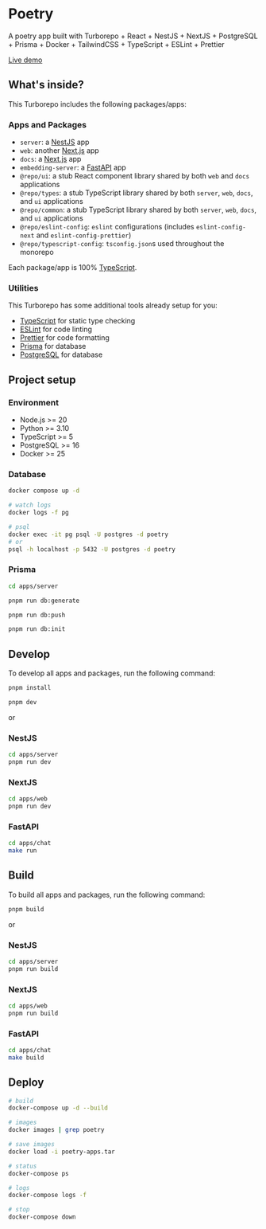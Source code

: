# Poetry

A poetry app built with Turborepo + React + NestJS + NextJS + PostgreSQL + Prisma + Docker + TailwindCSS + TypeScript + ESLint + Prettier

[Live demo](https://poetry.codefe.cn/)

## What's inside?

This Turborepo includes the following packages/apps:

### Apps and Packages

- `server`: a [NestJS](https://nestjs.com/) app
- `web`: another [Next.js](https://nextjs.org/) app
- `docs`: a [Next.js](https://nextjs.org/) app
- `embedding-server`: a [FastAPI](https://fastapi.tiangolo.com/) app
- `@repo/ui`: a stub React component library shared by both `web` and `docs` applications
- `@repo/types`: a stub TypeScript library shared by both `server`, `web`, `docs`, and `ui` applications
- `@repo/common`: a stub TypeScript library shared by both `server`, `web`, `docs`, and `ui` applications
- `@repo/eslint-config`: `eslint` configurations (includes `eslint-config-next` and `eslint-config-prettier`)
- `@repo/typescript-config`: `tsconfig.json`s used throughout the monorepo

Each package/app is 100% [TypeScript](https://www.typescriptlang.org/).

### Utilities

This Turborepo has some additional tools already setup for you:

- [TypeScript](https://www.typescriptlang.org/) for static type checking
- [ESLint](https://eslint.org/) for code linting
- [Prettier](https://prettier.io) for code formatting
- [Prisma](https://prisma.io) for database
- [PostgreSQL](https://www.postgresql.org) for database

## Project setup

### Environment

- Node.js >= 20
- Python >= 3.10
- TypeScript >= 5
- PostgreSQL >= 16
- Docker >= 25

### Database

```bash
docker compose up -d

# watch logs
docker logs -f pg

# psql
docker exec -it pg psql -U postgres -d poetry
# or
psql -h localhost -p 5432 -U postgres -d poetry
```

### Prisma

```bash
cd apps/server

pnpm run db:generate

pnpm run db:push

pnpm run db:init
```

## Develop

To develop all apps and packages, run the following command:

```bash
pnpm install
```

```bash
pnpm dev
```

or

### NestJS

```bash
cd apps/server
pnpm run dev
```

### NextJS

```bash
cd apps/web
pnpm run dev
```

### FastAPI

```bash
cd apps/chat
make run
```

## Build

To build all apps and packages, run the following command:

```bash
pnpm build
```

or

### NestJS

```bash
cd apps/server
pnpm run build
```

### NextJS

```bash
cd apps/web
pnpm run build
```

### FastAPI

```bash
cd apps/chat
make build
```

## Deploy

```bash
# build
docker-compose up -d --build

# images
docker images | grep poetry

# save images
docker load -i poetry-apps.tar

# status
docker-compose ps

# logs
docker-compose logs -f

# stop
docker-compose down
```

